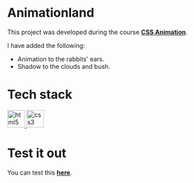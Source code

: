 # Animationland

This project was developed during the course [**CSS Animation**](https://platzi.com/cursos/animaciones-css/).

I have added the following:

- Animation to the rabbits' ears.
- Shadow to the clouds and bush.

# Tech stack

<p>
  <a href="https://developer.mozilla.org/en-US/docs/Glossary/HTML5" >
    <img src="https://cdn.jsdelivr.net/gh/devicons/devicon/icons/html5/html5-original.svg" alt="html5" width="40" height="40" />
  </a>
  <a href="https://developer.mozilla.org/en-US/docs/Web/CSS" >
    <img src="https://cdn.jsdelivr.net/gh/devicons/devicon/icons/css3/css3-original.svg" alt="css3" width="40" height="40" />
  </a>
</p>

# Test it out

You can test this [**here**](https://yuneidyc.github.io/Animationland/).
